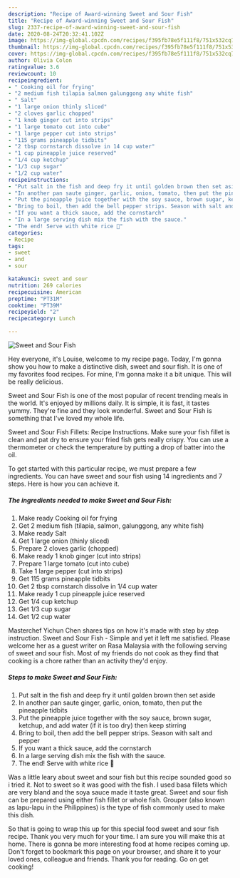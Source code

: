 ```yaml
---
description: "Recipe of Award-winning Sweet and Sour Fish"
title: "Recipe of Award-winning Sweet and Sour Fish"
slug: 2337-recipe-of-award-winning-sweet-and-sour-fish
date: 2020-08-24T20:32:41.102Z
image: https://img-global.cpcdn.com/recipes/f395fb78e5f111f8/751x532cq70/sweet-and-sour-fish-recipe-main-photo.jpg
thumbnail: https://img-global.cpcdn.com/recipes/f395fb78e5f111f8/751x532cq70/sweet-and-sour-fish-recipe-main-photo.jpg
cover: https://img-global.cpcdn.com/recipes/f395fb78e5f111f8/751x532cq70/sweet-and-sour-fish-recipe-main-photo.jpg
author: Olivia Colon
ratingvalue: 3.6
reviewcount: 10
recipeingredient:
- " Cooking oil for frying"
- "2 medium fish tilapia salmon galunggong any white fish"
- " Salt"
- "1 large onion thinly sliced"
- "2 cloves garlic chopped"
- "1 knob ginger cut into strips"
- "1 large tomato cut into cube"
- "1 large pepper cut into strips"
- "115 grams pineapple tidbits"
- "2 tbsp cornstarch dissolve in 14 cup water"
- "1 cup pineapple juice reserved"
- "1/4 cup ketchup"
- "1/3 cup sugar"
- "1/2 cup water"
recipeinstructions:
- "Put salt in the fish and deep fry it until golden brown then set aside"
- "In another pan saute ginger, garlic, onion, tomato, then put the pineapple tidbits"
- "Put the pineapple juice together with the soy sauce, brown sugar, ketchup, and add water (if it is too dry) then keep stirring"
- "Bring to boil, then add the bell pepper strips. Season with salt and pepper"
- "If you want a thick sauce, add the cornstarch"
- "In a large serving dish mix the fish with the sauce."
- "The end! Serve with white rice 🍚"
categories:
- Recipe
tags:
- sweet
- and
- sour

katakunci: sweet and sour 
nutrition: 269 calories
recipecuisine: American
preptime: "PT31M"
cooktime: "PT39M"
recipeyield: "2"
recipecategory: Lunch

---
```



![Sweet and Sour Fish](https://img-global.cpcdn.com/recipes/f395fb78e5f111f8/751x532cq70/sweet-and-sour-fish-recipe-main-photo.jpg)

Hey everyone, it's Louise, welcome to my recipe page. Today, I'm gonna show you how to make a distinctive dish, sweet and sour fish. It is one of my favorites food recipes. For mine, I'm gonna make it a bit unique. This will be really delicious.

Sweet and Sour Fish is one of the most popular of recent trending meals in the world. It's enjoyed by millions daily. It is simple, it is fast, it tastes yummy. They're fine and they look wonderful. Sweet and Sour Fish is something that I've loved my whole life.

Sweet and Sour Fish Fillets: Recipe Instructions. Make sure your fish fillet is clean and pat dry to ensure your fried fish gets really crispy. You can use a thermometer or check the temperature by putting a drop of batter into the oil.


To get started with this particular recipe, we must prepare a few ingredients. You can have sweet and sour fish using 14 ingredients and 7 steps. Here is how you can achieve it.

<!--inarticleads1-->

##### The ingredients needed to make Sweet and Sour Fish:

1. Make ready  Cooking oil for frying
1. Get 2 medium fish (tilapia, salmon, galunggong, any white fish)
1. Make ready  Salt
1. Get 1 large onion (thinly sliced)
1. Prepare 2 cloves garlic (chopped)
1. Make ready 1 knob ginger (cut into strips)
1. Prepare 1 large tomato (cut into cube)
1. Take 1 large pepper (cut into strips)
1. Get 115 grams pineapple tidbits
1. Get 2 tbsp cornstarch dissolve in 1/4 cup water
1. Make ready 1 cup pineapple juice reserved
1. Get 1/4 cup ketchup
1. Get 1/3 cup sugar
1. Get 1/2 cup water


Masterchef Yichun Chen shares tips on how it&#39;s made with step by step instruction. Sweet and Sour Fish - Simple and yet it left me satisfied. Please welcome her as a guest writer on Rasa Malaysia with the following serving of sweet and sour fish. Most of my friends do not cook as they find that cooking is a chore rather than an activity they&#39;d enjoy. 

<!--inarticleads2-->

##### Steps to make Sweet and Sour Fish:

1. Put salt in the fish and deep fry it until golden brown then set aside
1. In another pan saute ginger, garlic, onion, tomato, then put the pineapple tidbits
1. Put the pineapple juice together with the soy sauce, brown sugar, ketchup, and add water (if it is too dry) then keep stirring
1. Bring to boil, then add the bell pepper strips. Season with salt and pepper
1. If you want a thick sauce, add the cornstarch
1. In a large serving dish mix the fish with the sauce.
1. The end! Serve with white rice 🍚


Was a little leary about sweet and sour fish but this recipe sounded good so i tried it. Not to sweet so it was good with the fish. I used basa fillets which are very bland and the soya sauce made it taste great. Sweet and sour fish can be prepared using either fish fillet or whole fish. Grouper (also known as lapu-lapu in the Philippines) is the type of fish commonly used to make this dish. 

So that is going to wrap this up for this special food sweet and sour fish recipe. Thank you very much for your time. I am sure you will make this at home. There is gonna be more interesting food at home recipes coming up. Don't forget to bookmark this page on your browser, and share it to your loved ones, colleague and friends. Thank you for reading. Go on get cooking!
